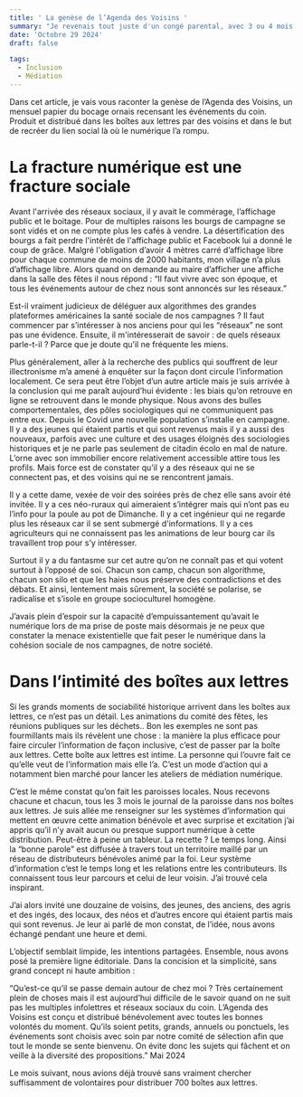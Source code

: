 ```yaml
---
title: ' La genèse de l’Agenda des Voisins '
summary: "Je revenais tout juste d'un congé parental, avec 3 ou 4 mois restants avant la fin de mon contrat de conseillère numérique locale. Impossible de me lancer dans un nouveau programme de formation, j’ai alors décidé de réfléchir à comment je pouvais aider ceux pour qui la formation n'est plus une option."
date: 'Octobre 29 2024'
draft: false

tags:
  - Inclusion
  - Médiation
---
```


Dans cet article, je vais vous raconter la genèse de l’Agenda des Voisins, un mensuel papier du bocage ornais recensant les événements du coin. Produit et distribué dans les boîtes aux lettres par des voisins et dans le but de recréer du lien social là où le numérique l’a rompu.

# La fracture numérique est une fracture sociale

Avant l'arrivée des réseaux sociaux, il y avait le commérage, l’affichage public et le boitage. Pour de multiples raisons les bourgs de campagne se sont vidés et on ne compte plus les cafés à vendre. La désertification des bourgs a fait perdre l'intérêt de l'affichage public et Facebook lui a donné le coup de grâce. Malgré l'obligation d’avoir 4 mètres carré d’affichage libre pour chaque commune de moins de 2000 habitants, mon village n’a plus d’affichage libre. Alors quand on demande au maire d’afficher une affiche dans la salle des fêtes il nous répond : “Il faut vivre avec son époque, et tous les événements autour de chez nous sont annoncés sur les réseaux.”

Est-il vraiment judicieux de déléguer aux algorithmes des grandes plateformes américaines la santé sociale de nos campagnes ?
Il faut commencer par s’intéresser à nos anciens pour qui les “réseaux” ne sont pas une évidence. Ensuite, il m'intéresserait de savoir : de quels réseaux parle-t-il ? Parce que je doute qu’il ne fréquente les miens.

Plus généralement, aller à la recherche des publics qui souffrent de leur illectronisme m’a amené à enquêter sur la façon dont circule l’information localement. Ce sera peut être l’objet d’un autre article mais je suis arrivée à la conclusion qui me paraît aujourd’hui évidente : les biais qu’on retrouve en ligne se retrouvent dans le monde physique. Nous avons des bulles comportementales, des pôles sociologiques qui ne communiquent pas entre eux. Depuis le Covid une nouvelle population s’installe en campagne. Il y a des jeunes qui étaient partis et qui sont revenus mais il y a aussi des nouveaux, parfois avec une culture et des usages éloignés des sociologies historiques et je ne parle pas seulement de citadin écolo en mal de nature. L’orne avec son immobilier encore relativement accessible attire tous les profils. Mais force est de constater qu’il y a des réseaux qui ne se connectent pas, et des voisins qui ne se rencontrent jamais.

Il y a cette dame, vexée de voir des soirées près de chez elle sans avoir été invitée. Il y a ces néo-ruraux qui aimeraient s’intégrer mais qui n’ont pas eu l’info pour la poule au pot de Dimanche. Il y a cet ingénieur qui ne regarde plus les réseaux car il se sent submergé d'informations. Il y a ces agriculteurs qui ne connaissent pas les animations de leur bourg car ils travaillent trop pour s’y intéresser.

Surtout il y a du fantasme sur cet autre qu’on ne connaît pas et qui votent surtout à l’opposé de soi. Chacun son camp, chacun son algorithme, chacun son silo et que les haies nous préserve des contradictions et des débats. Et ainsi, lentement mais sûrement, la société se polarise, se radicalise et s’isole en groupe socioculturel homogène.

J’avais plein d’espoir sur la capacité d’empuissantement qu’avait le numérique lors de ma prise de poste mais désormais je ne peux que constater la menace existentielle que fait peser le numérique dans la cohésion sociale de nos campagnes, de notre société.

# Dans l’intimité des boîtes aux lettres

Si les grands moments de sociabilité historique arrivent dans les boîtes aux lettres, ce n’est pas un détail. Les animations du comité des fêtes, les réunions publiques sur les déchets.. Bon les exemples ne sont pas fourmillants mais ils révèlent une chose : la manière la plus efficace pour faire circuler l’information de façon inclusive, c’est de passer par la boîte aux lettres. Cette boîte aux lettres est intime. La personne qui l’ouvre fait ce qu’elle veut de l’information mais elle l’a. C’est un mode d’action qui a notamment bien marché pour lancer les ateliers de médiation numérique.

C’est le même constat qu’on fait les paroisses locales. Nous recevons chacune et chacun, tous les 3 mois le journal de la paroisse dans nos boîtes aux lettres. Je suis allée me renseigner sur les systèmes d’information qui mettent en œuvre cette animation bénévole et avec surprise et excitation j’ai appris qu’il n’y avait aucun ou presque support numérique à cette distribution. Peut-être à peine un tableur. La recette ? Le temps long. Ainsi la “bonne parole” est diffusée à travers tout un territoire maillé par un réseau de distributeurs bénévoles animé par la foi. Leur système d’information c’est le temps long et les relations entre les contributeurs. Ils connaissent tous leur parcours et celui de leur voisin. J’ai trouvé cela inspirant.

J’ai alors invité une douzaine de voisins, des jeunes, des anciens, des agris et des ingés, des locaux, des néos et d’autres encore qui étaient partis mais qui sont revenus. Je leur ai parlé de mon constat, de l’idée, nous avons échangé pendant une heure et demi.

L’objectif semblait limpide, les intentions partagées. Ensemble, nous avons posé la première ligne éditoriale. Dans la concision et la simplicité, sans grand concept ni haute ambition :

“Qu’est-ce qu’il se passe demain autour de chez moi ? Très certainement plein de choses mais il est aujourd’hui difficile de le savoir quand on ne suit pas les multiples infolettres et réseaux sociaux du coin.
L’Agenda des Voisins est conçu et distribué bénévolement avec toutes les bonnes volontés du moment. Qu’ils soient petits, grands, annuels ou ponctuels, les événements sont choisis avec soin par notre comité de sélection afin que tout le monde se sente bienvenu. On évite donc les sujets qui fâchent et on veille à la diversité des propositions.”
Mai 2024

Le mois suivant, nous avions déjà trouvé sans vraiment chercher suffisamment de volontaires pour distribuer 700 boîtes aux lettres.
